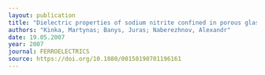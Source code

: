 ```yaml
---
layout: publication
title: "Dielectric properties of sodium nitrite confined in porous glass"
authors: "Kinka, Martynas; Banys, Juras; Naberezhnov, Alexandr"
date: 19.05.2007
year: 2007
journal: FERROELECTRICS
source: https://doi.org/10.1080/00150190701196161
---
```

